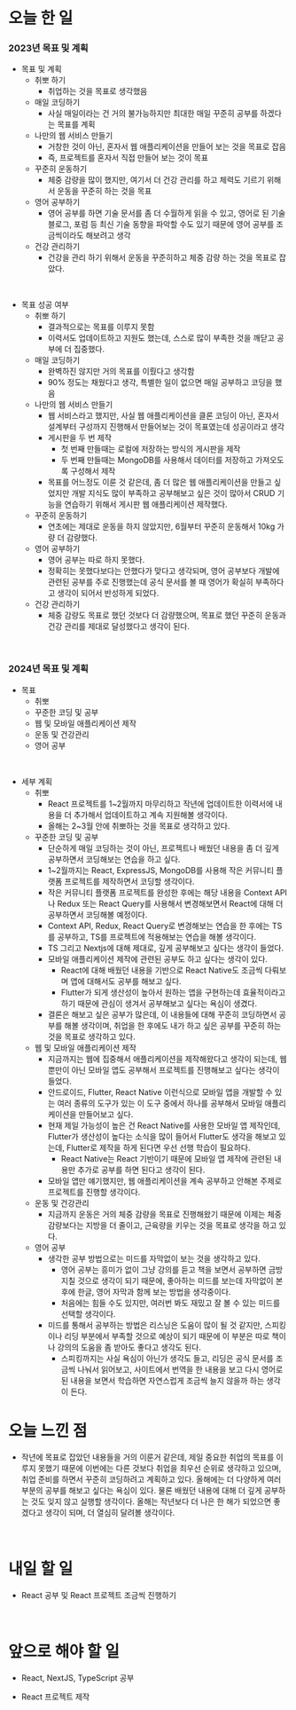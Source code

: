 # 오늘 한 일

### 2023년 목표 및 계획

- 목표 및 계획
  - 취뽀 하기
    - 취업하는 것을 목표로 생각했음
  - 매일 코딩하기
    - 사실 매일이라는 건 거의 불가능하지만 최대한 매일 꾸준히 공부를 하겠다는 목표를 계획
  - 나만의 웹 서비스 만들기
    - 거창한 것이 아닌, 혼자서 웹 애플리케이션을 만들어 보는 것을 목표로 잡음
    - 즉, 프로젝트를 혼자서 직접 만들어 보는 것이 목표
  - 꾸준히 운동하기
    - 체중 감량을 많이 했지만, 여기서 더 건강 관리를 하고 체력도 기르기 위해서 운동을 꾸준히 하는 것을 목표
  - 영어 공부하기
    - 영어 공부를 하면 기술 문서를 좀 더 수월하게 읽을 수 있고, 영어로 된 기술 블로그, 포럼 등 최신 기술 동향을 파악할 수도 있기 때문에 영어 공부를 조금씩이라도 해보려고 생각
  - 건강 관리하기
    - 건강을 관리 하기 위해서 운동을 꾸준히하고 체중 감량 하는 것을 목표로 잡았다.

<br />

- 목표 성공 여부
  - 취뽀 하기
    - 결과적으로는 목표를 이루지 못함
    - 이력서도 업데이트하고 지원도 했는데, 스스로 많이 부족한 것을 깨닫고 공부에 더 집중했다.
  - 매일 코딩하기
    - 완벽하진 않지만 거의 목표를 이뤘다고 생각함
    - 90% 정도는 채웠다고 생각, 특별한 일이 없으면 매일 공부하고 코딩을 했음
  - 나만의 웹 서비스 만들기
    - 웹 서비스라고 했지만, 사실 웹 애플리케이션을 클론 코딩이 아닌, 혼자서 설계부터 구성까지 진행해서 만들어보는 것이 목표였는데 성공이라고 생각
    - 게시판을 두 번 제작
      - 첫 번째 만들때는 로컬에 저장하는 방식의 게시판을 제작
      - 두 번째 만들때는 MongoDB를 사용해서 데이터를 저장하고 가져오도록 구성해서 제작
    - 목표를 어느정도 이룬 것 같은데, 좀 더 많은 웹 애플리케이션을 만들고 싶었지만 개발 지식도 많이 부족하고 공부해보고 싶은 것이 많아서 CRUD 기능을 연습하기 위해서 게시판 웹 애플리케이션 제작했다.
  - 꾸준히 운동하기
    - 연초에는 제대로 운동을 하지 않았지만, 6월부터 꾸준히 운동해서 10kg 가량 더 감량했다.
  - 영어 공부하기
    - 영어 공부는 따로 하지 못했다.
    - 정확히는 못했다보다는 안했다가 맞다고 생각되며, 영어 공부보다 개발에 관련된 공부를 주로 진행했는데 공식 문서를 볼 때 영어가 확실히 부족하다고 생각이 되어서 반성하게 되었다.
  - 건강 관리하기
    - 체중 감량도 목표로 했던 것보다 더 감량했으며, 목표로 했던 꾸준히 운동과 건강 관리를 제대로 달성했다고 생각이 된다.

<br />

### 2024년 목표 및 계획

- 목표
  - 취뽀
  - 꾸준한 코딩 및 공부
  - 웹 및 모바일 애플리케이션 제작
  - 운동 및 건강관리
  - 영어 공부

<br />

- 세부 계획
  - 취뽀
    - React 프로젝트를 1~2월까지 마무리하고 작년에 업데이트한 이력서에 내용을 더 추가해서 업데이트하고 계속 지원해볼 생각이다.
    - 올해는 2~3월 안에 취뽀하는 것을 목표로 생각하고 있다.
  - 꾸준한 코딩 및 공부
    - 단순하게 매일 코딩하는 것이 아닌, 프로젝트나 배웠던 내용을 좀 더 깊게 공부하면서 코딩해보는 연습을 하고 싶다.
    - 1~2월까지는 React, ExpressJS, MongoDB를 사용해 작은 커뮤니티 플랫폼 프로젝트를 제작하면서 코딩할 생각이다.
    - 작은 커뮤니티 플랫폼 프로젝트를 완성한 후에는 해당 내용을 Context API나 Redux 또는 React Query를 사용해서 변경해보면서 React에 대해 더 공부하면서 코딩해볼 예정이다.
    - Context API, Redux, React Query로 변경해보는 연습을 한 후에는 TS를 공부하고, TS를 프로젝트에 적용해보는 연습을 해볼 생각이다.
    - TS 그리고 Nextjs에 대해 제대로, 깊게 공부해보고 싶다는 생각이 들었다.
    - 모바일 애플리케이션 제작에 관련된 공부도 하고 싶다는 생각이 있다.
      - React에 대해 배웠던 내용을 기반으로 React Native도 조금씩 다뤄보며 앱에 대해서도 공부를 해보고 싶다.
      - Flutter가 되게 생산성이 높아서 원하는 앱을 구현하는데 효율적이라고 하기 때문에 관심이 생겨서 공부해보고 싶다는 욕심이 생겼다.
    - 결론은 해보고 싶은 공부가 많은데, 이 내용들에 대해 꾸준히 코딩하면서 공부를 해볼 생각이며, 취업을 한 후에도 내가 하고 싶은 공부를 꾸준히 하는 것을 목표로 생각하고 있다.
  - 웹 및 모바일 애플리케이션 제작
    - 지금까지는 웹에 집중해서 애플리케이션을 제작해왔다고 생각이 되는데, 웹뿐만이 아닌 모바일 앱도 공부해서 프로젝트를 진행해보고 싶다는 생각이 들었다.
    - 안드로이드, Flutter, React Native 이런식으로 모바일 앱을 개발할 수 있는 여러 종류의 도구가 있는 이 도구 중에서 하나를 공부해서 모바일 애플리케이션을 만들어보고 싶다.
    - 현재 제일 가능성이 높은 건 React Native를 사용한 모바일 앱 제작인데, Flutter가 생산성이 높다는 소식을 많이 들어서 Flutter도 생각을 해보고 있는데, Flutter로 제작을 하게 된다면 우선 선행 학습이 필요하다.
      - React Native는 React 기반이기 때문에 모바일 앱 제작에 관련된 내용만 추가로 공부를 하면 된다고 생각이 된다.
    - 모바일 앱만 얘기했지만, 웹 애플리케이션을 계속 공부하고 안해본 주제로 프로젝트를 진행할 생각이다.
  - 운동 및 건강관리
    - 지금까지 운동은 거의 체중 감량을 목표로 진행해왔기 때문에 이제는 체중 감량보다는 지방을 더 줄이고, 근육량을 키우는 것을 목표로 생각을 하고 있다.
  - 영어 공부
    - 생각한 공부 방법으로는 미드를 자막없이 보는 것을 생각하고 있다.
      - 영어 공부는 흥미가 없이 그냥 강의를 듣고 책을 보면서 공부하면 금방 지칠 것으로 생각이 되기 때문에, 좋아하는 미드를 보는데 자막없이 본 후에 한글, 영어 자막과 함께 보는 방법을 생각중이다.
      - 처음에는 힘들 수도 있지만, 여러번 봐도 재밌고 잘 볼 수 있는 미드를 선택할 생각이다.
    - 미드를 통해서 공부하는 방법은 리스닝은 도움이 많이 될 것 같지만, 스피킹이나 리딩 부분에서 부족할 것으로 예상이 되기 때문에 이 부분은 따로 책이나 강의의 도움을 좀 받아도 좋다고 생각도 된다.
      - 스피킹까지는 사실 욕심이 아닌가 생각도 들고, 리딩은 공식 문서를 조금씩 나눠서 읽어보고, 사이트에서 번역을 한 내용을 보고 다시 영어로 된 내용을 보면서 학습하면 자연스럽게 조금씩 늘지 않을까 하는 생각이 든다.

# 오늘 느낀 점

- 작년에 목표로 잡았던 내용들을 거의 이룬거 같은데, 제일 중요한 취업의 목표를 이루지 못했기 때문에 이번에는 다른 것보다 취업을 최우선 순위로 생각하고 있으며, 취업 준비를 하면서 꾸준히 코딩하려고 계획하고 있다. 올해에는 더 다양하게 여러 부분의 공부를 해보고 싶다는 욕심이 있다. 물론 배웠던 내용에 대해 더 깊게 공부하는 것도 잊지 않고 실행할 생각이다. 올해는 작년보다 더 나은 한 해가 되었으면 좋겠다고 생각이 되며, 더 열심히 달려볼 생각이다.

<br />

# 내일 할 일

- React 공부 및 React 프로젝트 조금씩 진행하기

<br />

# 앞으로 해야 할 일

- React, NextJS, TypeScript 공부

- React 프로젝트 제작
